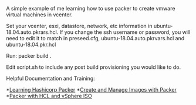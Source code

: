 
A simple example of me learning how to use packer to create vmware virtual machines in vcenter. 

Set your vcenter, esxi, datastore, network, etc information in ubuntu-18.04.auto.pkrars.hcl.
If you change the ssh username or password, you will need to edit it to match in preseed.cfg, 
ubuntu-18.04.auto.pkrvars.hcl  and ubuntu-18.04.pkr.hcl

Run: packer build . 

Edit script.sh to include any post build provisioning you would like to do.

Helpful Documentation and Training:

*[Learning Hashicorp Packer](https://www.linkedin.com/learning/learning-hashicorp-packer/)
*[Create and Manage Images with Packer](https://docs.joyent.com/public-cloud/api/hashicorp/packer)
*[Packer with HCL and vSphere ISO ](https://github.com/tvories/packer-vsphere-hcl)
